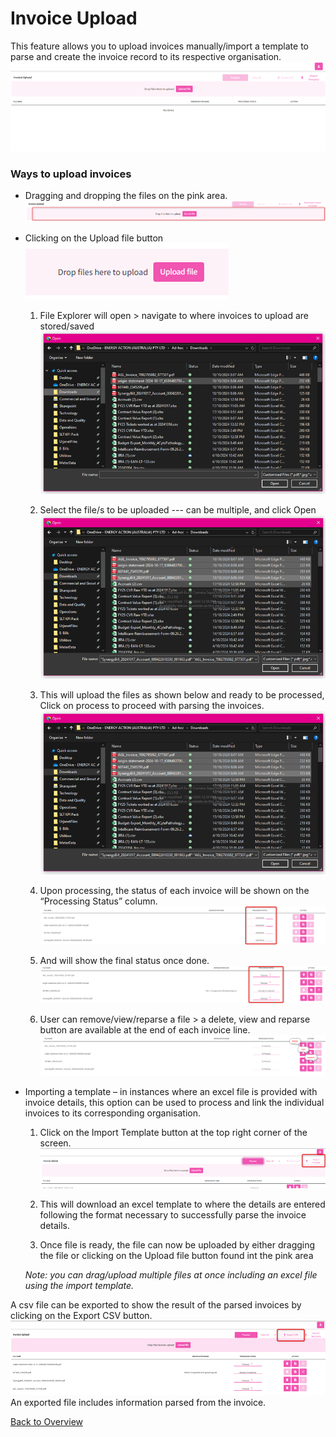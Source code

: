 # Invoice Upload
This feature allows you to upload invoices manually/import a template to parse and create the invoice record to its respective organisation.
![alt text](<Resources/Invoice Upload/InvoiceUpload1.png>)

### Ways to upload invoices
- Dragging and dropping the files on the pink area.
![alt text](<Resources/Invoice Upload/InvoiceUpload2.png>)

- Clicking on the Upload file button
![alt text](<Resources/Invoice Upload/InvoiceUpload3.png>)

    1. File Explorer will open > navigate to where invoices to upload are stored/saved
![alt text](<Resources/Invoice Upload/InvoiceUpload4.png>)
    
    2. Select the file/s to be uploaded --- can be multiple, and click Open
![alt text](<Resources/Invoice Upload/InvoiceUpload5.png>)

    3. This will upload the files as shown below and ready to be processed, Click on process to proceed with parsing the invoices.
![alt text](<Resources/Invoice Upload/InvoiceUpload6.png>)

    4. Upon processing, the status of each invoice will be shown on the “Processing Status” column.
![alt text](<Resources/Invoice Upload/InvoiceUpload7.png>)

    5. And will show the final status once done.
![alt text](<Resources/Invoice Upload/InvoiceUpload8.png>)

    6. User can remove/view/reparse a file > a delete, view and reparse button are available at the end of each invoice line.
![alt text](<Resources/Invoice Upload/InvoiceUpload9.png>)

- Importing a template – in instances where an excel file is provided with invoice details, this option can be used to process and link the individual invoices to its corresponding organisation.

    1. Click on the Import Template button at the top right corner of the screen.
![alt text](<Resources/Invoice Upload/InvoiceUpload10.png>)

    2. This will download an excel template to where the details are entered following the format necessary to successfully parse the invoice details.
   
    3. Once file is ready, the file can now be uploaded by either dragging the file or clicking on the Upload file button found int the pink area

    *Note: you can drag/upload multiple files at once including an excel file using the import template.*

A csv file can be exported to show the result of the parsed invoices by clicking on the Export CSV button.
![alt text](<Resources/Invoice Upload/InvoiceUpload11.png>)
An exported file includes information parsed from the invoice.

[Back to Overview](README.md)